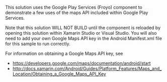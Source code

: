 This solution uses the Google Play Services (Froyo) component to demonstrate a few uses of
the maps API included within Google Play Services.

Note that this solution WILL NOT BUILD until the component is reloaded by opening this solution
within Xamarin Studio or Visual Studio. You will also need to add your own Google Maps API key
in the Android Manifest.xml file for this sample to run correctly.

For information on obtaining a Google Maps API key, see 
  - https://developers.google.com/maps/documentation/android/start
  - http://docs.xamarin.com/Android/Guides/Platform_Features/Maps_and_Location/Obtaining_a_Google_Maps_API_Key
  